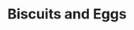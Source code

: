 ---
title: "Biscuits and Eggs"
price: "$12.00"
category: "Breakfast"
img: ""
desc: "Two eggs, biscuits, bacon or links smothered in country gravy"
---